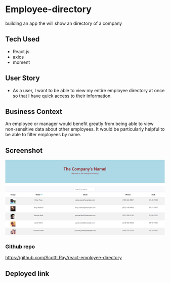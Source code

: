 # Employee-directory
building an app the will show an directory of a company 

## Tech Used
* React.js
* axios
* moment

## User Story

* As a user, I want to be able to view my entire employee directory at once so that I have quick access to their information.

## Business Context

An employee or manager would benefit greatly from being able to view non-sensitive data about other employees. It would be particularly helpful to be able to filter employees by name.

## Screenshot
![screen shot of landing page](assets/images/Screenshot-of-page.png)

### Github repo
https://github.com/ScottLRay/react-employee-directory

## Deployed link